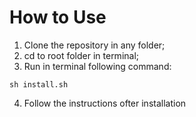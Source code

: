 # How to Use
1. Clone the repository in any folder;
2. cd to root folder in terminal;
3. Run in terminal following command:
```
sh install.sh
```
4. Follow the instructions ofter installation
